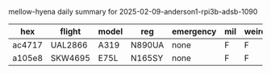 mellow-hyena daily summary for 2025-02-09-anderson1-rpi3b-adsb-1090

|hex|flight|model|reg|emergency|mil|weirdo|
|--|--|--|--|--|--|--|
|ac4717|UAL2866|A319|N890UA|none|F|F|
|a105e8|SKW4695|E75L|N165SY|none|F|F|
